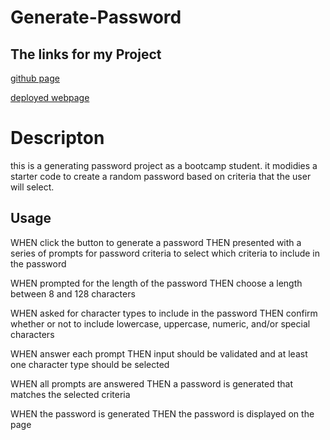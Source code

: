 # Generate-Password

## The links for my Project
[github page]()

[deployed webpage]()

# Descripton
this is a generating password project as a bootcamp student.
it modidies a starter code to create a random password based on criteria that the user will select.

## Usage
WHEN  click the button to generate a password
THEN  presented with a series of prompts for password criteria to select which criteria to include in the password

WHEN prompted for the length of the password
THEN  choose a length between 8  and  128 characters

WHEN asked for character types to include in the password
THEN  confirm whether or not to include lowercase, uppercase, numeric, and/or special characters

WHEN  answer each prompt
THEN  input should be validated and at least one character type should be selected

WHEN all prompts are answered
THEN a password is generated that matches the selected criteria

WHEN the password is generated
THEN the password is displayed on the page


